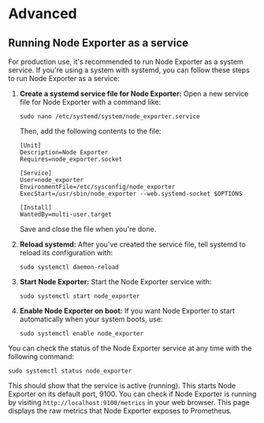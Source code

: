 # Advanced

## Running Node Exporter as a service

For production use, it's recommended to run Node Exporter as a system service. If you're using a system with systemd, you can follow these steps to run Node Exporter as a service:

1. **Create a systemd service file for Node Exporter:** Open a new service file for Node Exporter with a command like:

    ```
    sudo nano /etc/systemd/system/node_exporter.service
    ```

    Then, add the following contents to the file:

    ```
    [Unit]
    Description=Node Exporter
    Requires=node_exporter.socket

    [Service]
    User=node_exporter
    EnvironmentFile=/etc/sysconfig/node_exporter
    ExecStart=/usr/sbin/node_exporter --web.systemd-socket $OPTIONS

    [Install]
    WantedBy=multi-user.target
    ```

    Save and close the file when you're done.

2. **Reload systemd:** After you've created the service file, tell systemd to reload its configuration with:

    ```
    sudo systemctl daemon-reload
    ```

3. **Start Node Exporter:** Start the Node Exporter service with:

    ```
    sudo systemctl start node_exporter
    ```

4. **Enable Node Exporter on boot:** If you want Node Exporter to start automatically when your system boots, use:

    ```
    sudo systemctl enable node_exporter
    ```

You can check the status of the Node Exporter service at any time with the following command:

```
sudo systemctl status node_exporter
```

This should show that the service is active (running). This starts Node Exporter on its default port, 9100. You can check if Node Exporter is running by visiting `http://localhost:9100/metrics` in your web browser. This page displays the raw metrics that Node Exporter exposes to Prometheus.
